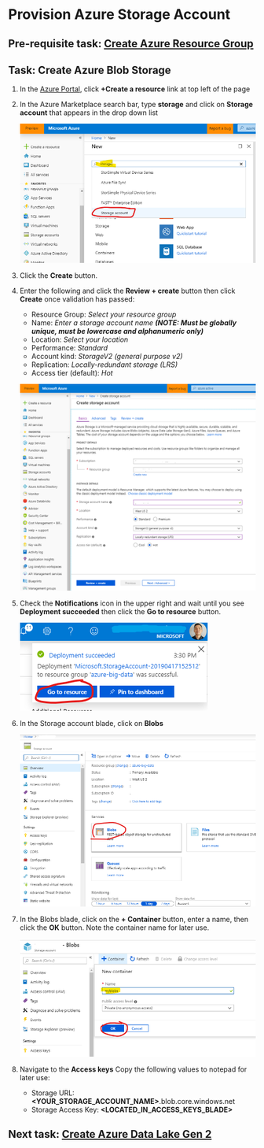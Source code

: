 # Provision Azure Storage Account

## Pre-requisite task: [Create Azure Resource Group](../azure-resource-group/create-resource-group.md)

## Task: Create Azure Blob Storage

1. In the [Azure Portal](https://portal.azure.com), click **+Create a resource** link at top left of the page

1. In the Azure Marketplace search bar, type **storage** and click on **Storage account** that appears in the drop down list

    ![New](media/provision/1.png)

1. Click the **Create** button.

1. Enter the following and click the **Review + create** button then click **Create** once validation has passed:
    - Resource Group: *Select your resource group*
    - Name: *Enter a storage account name **(NOTE: Must be globally unique, must be lowercase and alphanumeric only)***
    - Location: *Select your location*
    - Performance: *Standard*
    - Account kind: *StorageV2 (general purpose v2)*
    - Replication: *Locally-redundant storage (LRS)*
    - Access tier (default): *Hot*

    ![New data factory](media/provision/2.png)

1. Check the **Notifications** icon in the upper right and wait until you see **Deployment succeeded** then click the **Go to resource** button.

    ![Notifications](media/provision/3.png)

1. In the Storage account blade, click on **Blobs**

    ![Notifications](media/provision/4.png)

1. In the Blobs blade, click on the **+ Container** button, enter a name, then click the **OK** button. Note the container name for later use.

    ![Notifications](media/provision/5.png)


1. Navigate to the **Access keys** Copy the following values to notepad for later use:

    - Storage URL: **<YOUR_STORAGE_ACCOUNT_NAME>**.blob.core.windows.net
    - Storage Access Key: **<LOCATED_IN_ACCESS_KEYS_BLADE>**

## Next task: [Create Azure Data Lake Gen 2](../azure-data-lake-gen2/provision-azure-datalake-gen2.md)
